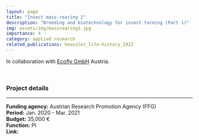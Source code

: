 ```yaml
---
layout: page
title: "Insect mass-rearing 1"
description: "Breeding and biotechnology for insect farming (Part 1)"
img: assets/img/massrearing1.jpg
importance: 4
category: applied research
related_publications: heussler_life-history_2022
---
```


In collaboration with [Ecofly GmbH](https://www.ecofly.at/de) Austria.  

<br>

### **Project details**

***
**Funding agency:** Austrian Research Promotion Agency (FFG)  
**Period:** Jan. 2020 - Mar. 2021  
**Budget:**  35,000 €  
**Function:** PI  
**Link:**
